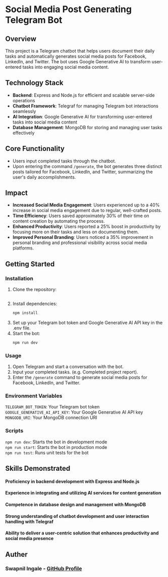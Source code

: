 # Social Media Post Generating Telegram Bot

## Overview

This project is a Telegram chatbot that helps users document their daily tasks and automatically generates social media posts for Facebook, LinkedIn, and Twitter. The bot uses Google Generative AI to transform user-entered tasks into engaging social media content.

## Technology Stack

- **Backend**: Express and Node.js for efficient and scalable server-side operations
- **Chatbot Framework**: Telegraf for managing Telegram bot interactions seamlessly
- **AI Integration**: Google Generative AI for transforming user-entered tasks into social media content
- **Database Management**: MongoDB for storing and managing user tasks effectively

## Core Functionality

- Users input completed tasks through the chatbot.
- Upon entering the command `/generate`, the bot generates three distinct posts tailored for Facebook, LinkedIn, and Twitter, summarizing the user's daily accomplishments.

## Impact

- **Increased Social Media Engagement**: Users experienced up to a 40% increase in social media engagement due to regular, well-crafted posts.
- **Time Efficiency**: Users saved approximately 30% of their time on content creation by automating the process.
- **Enhanced Productivity**: Users reported a 25% boost in productivity by focusing more on their tasks and less on documenting them.
- **Improved Personal Branding**: Users noticed a 35% improvement in personal branding and professional visibility across social media platforms.

## Getting Started

### Installation

1. Clone the repository:
   ```bash

    ```
2. Install dependencies:
    ```bash
    npm install
    ```
3. Set up your Telegram bot token and Google Generative AI API key in the .env file.
4. Start the bot:
    ```bash
    npm run dev
    ```
### Usage
1. Open Telegram and start a conversation with the bot.
2. Input your completed tasks. (e.g.  Completed project report).
3. Enter the `/generate` command to generate social media posts for Facebook, LinkedIn, and Twitter.

### Environment Variables
`TELEGRAM_BOT_TOKEN`: Your Telegram bot token    
`GOOGLE_GENERATIVE_AI_API_KEY`: Your Google Generative AI API key  
`MONGODB_URI`: Your MongoDB connection URI

### Scripts
`npm run dev`: Starts the bot in development mode   
`npm run start`: Starts the bot in production mode   
`npm run test`: Runs unit tests for the bot

## Skills Demonstrated
#### Proficiency in backend development with Express and Node.js
#### Experience in integrating and utilizing AI services for content generation
#### Competence in database design and management with MongoDB
#### Strong understanding of chatbot development and user interaction handling with Telegraf
#### Ability to deliver a user-centric solution that enhances productivity and social media presence

## Auther 
### Swapnil Ingale  - [GitHub Profile](https://github.com/beaming1232) 
